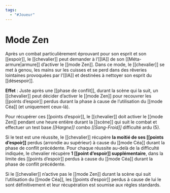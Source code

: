 ```yaml
---
tags:
  - "#Joueur"
---
```

# Mode Zen

Après un combat particulièrement éprouvant pour son esprit et son [[espoir]], le [[chevalier]] peut demander à l’[[IA]] de son [[Méta-armure|armure]] d’activer le [[mode Zen]]. Dans ce mode, le [[chevalier]] se met à genou, les mains sur les cuisses et se perd dans des rêveries lointaines provoquées par l’[[IA]] et destinées à nettoyer son esprit du [[désespoir]].

**Effet** : Juste après une [[phase de conflit]], durant la scène qui la suit, un [[chevalier]] peut décider d’activer le [[mode Zen]] pour recouvrer les [[points d’espoir]] perdus durant la phase à cause de l’utilisation du [[mode Céa]] (et uniquement ceux-là).

Pour récupérer ces [[points d’espoir]], le [[chevalier]] doit activer le [[mode Zen]] pendant une heure entière durant la [[scène]] qui suit le combat et effectuer un test base _[[Hargne]]_ combo _[[Sang-Froid]]_ difficulté ardu (5).

Si le test est une réussite, le [[chevalier]] récupère **la moitié de ses [[points d’espoir]]** perdus (arrondie au supérieur) à cause du [[mode Céa]] durant la phase de conflit précédente. Pour chaque réussite au-delà de la difficulté indiquée, le chevalier récupère **1 [[point d’espoir]] supplémentaire**, dans la limite des [[points d’espoir]] perdus à cause du [[mode Céa]] durant la phase de conflit précédente.

Si le [[chevalier]] n’active pas le [[mode Zen]] durant la scène qui suit l’utilisation du [[mode Céa]], les [[points d’espoir]] perdus à cause de lui le sont définitivement et leur récupération est soumise aux règles standards.